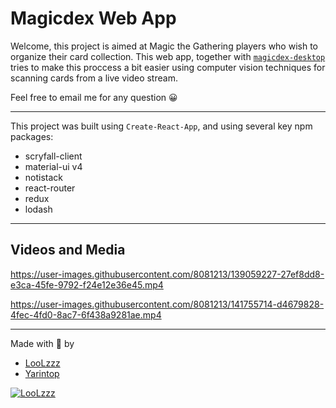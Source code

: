 # Magicdex Web App

Welcome, this project is aimed at Magic the Gathering players who wish to organize their card collection.
This web app, together with [`magicdex-desktop`](http://github.com/LooLzzz/magicdex-desktop) tries to make this proccess a bit easier using computer vision techniques for scanning cards from a live video stream.

Feel free to email me for any question 😀

---

This project was built using `Create-React-App`, and using several key npm packages:

* scryfall-client
* material-ui v4
* notistack
* react-router
* redux
* lodash

---

## Videos and Media

https://user-images.githubusercontent.com/8081213/139059227-27ef8dd8-e3ca-45fe-9792-f24e12e36e45.mp4

https://user-images.githubusercontent.com/8081213/141755714-d4679828-4fec-4fd0-8ac7-6f438a9281ae.mp4

---

Made with 🧡 by 
* [LooLzzz](http://github.com/LooLzzz)
* [Yarintop](https://github.com/Yarintop)

[![LooLzzz](https://avatars0.githubusercontent.com/u/8081213?s=460&u=f00fbdf1d592adfd5995d471a2121a920a0f33bd&v=4)](http://github.com/LooLzzz)
